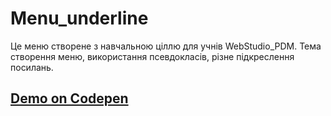 # Menu_underline
Це меню створене з навчальною ціллю для учнів WebStudio_PDM. Тема створення меню, використання псевдокласів, різне підкреслення посилань.

## [Demo on Codepen](https://codepen.io/natalka-litkovets/pen/pobbZPe)

